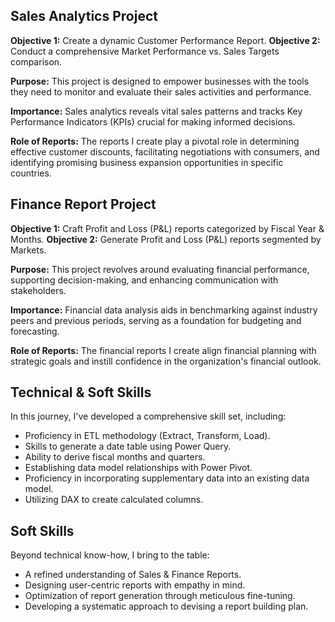 ## Sales Analytics Project
**Objective 1:** Create a dynamic Customer Performance Report.
**Objective 2:** Conduct a comprehensive Market Performance vs. Sales Targets comparison.

**Purpose:** This project is designed to empower businesses with the tools they need to monitor and evaluate their sales activities and performance. 

**Importance:** Sales analytics reveals vital sales patterns and tracks Key Performance Indicators (KPIs) crucial for making informed decisions.

**Role of Reports:** The reports I create play a pivotal role in determining effective customer discounts, facilitating negotiations with consumers, and identifying promising business expansion opportunities in specific countries.

## Finance Report Project
**Objective 1:** Craft Profit and Loss (P&L) reports categorized by Fiscal Year & Months.
**Objective 2:** Generate Profit and Loss (P&L) reports segmented by Markets.

**Purpose:** This project revolves around evaluating financial performance, supporting decision-making, and enhancing communication with stakeholders.

**Importance:** Financial data analysis aids in benchmarking against industry peers and previous periods, serving as a foundation for budgeting and forecasting.

**Role of Reports:** The financial reports I create align financial planning with strategic goals and instill confidence in the organization's financial outlook.

## Technical & Soft Skills
In this journey, I've developed a comprehensive skill set, including:
- Proficiency in ETL methodology (Extract, Transform, Load).
- Skills to generate a date table using Power Query.
- Ability to derive fiscal months and quarters.
- Establishing data model relationships with Power Pivot.
- Proficiency in incorporating supplementary data into an existing data model.
- Utilizing DAX to create calculated columns.

## Soft Skills
Beyond technical know-how, I bring to the table:
- A refined understanding of Sales & Finance Reports.
- Designing user-centric reports with empathy in mind.
- Optimization of report generation through meticulous fine-tuning.
- Developing a systematic approach to devising a report building plan.
